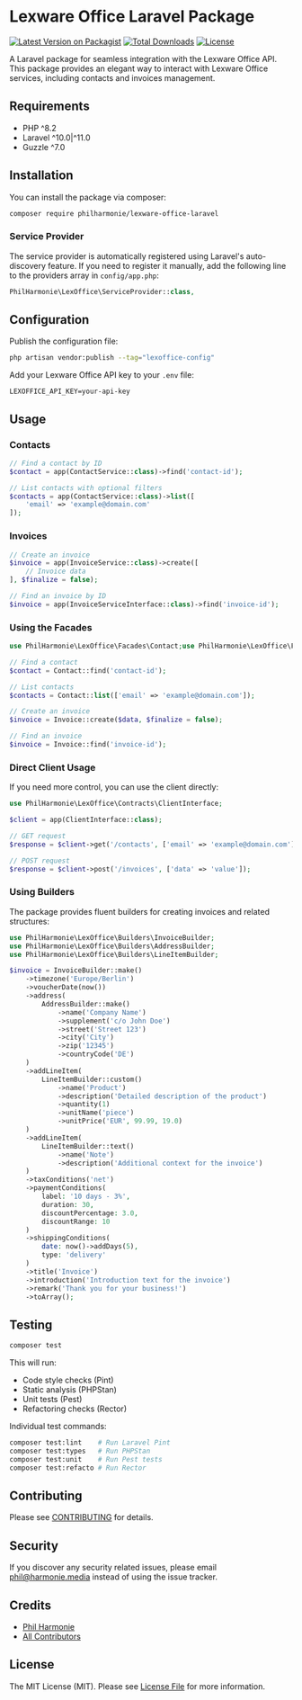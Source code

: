 # Lexware Office Laravel Package

[![Latest Version on Packagist](https://img.shields.io/packagist/v/philharmonie/lexware-office-laravel.svg?style=flat-square)](https://packagist.org/packages/philharmonie/lexware-office-laravel)
[![Total Downloads](https://img.shields.io/packagist/dt/philharmonie/lexware-office-laravel.svg?style=flat-square)](https://packagist.org/packages/philharmonie/lexware-office-laravel)
[![License](https://img.shields.io/packagist/l/philharmonie/lexware-office-laravel.svg?style=flat-square)](https://packagist.org/packages/philharmonie/lexware-office-laravel)

A Laravel package for seamless integration with the Lexware Office API. This package provides an elegant way to interact with Lexware Office services, including contacts and invoices management.

## Requirements

- PHP ^8.2
- Laravel ^10.0|^11.0
- Guzzle ^7.0

## Installation

You can install the package via composer:

```bash
composer require philharmonie/lexware-office-laravel
```

### Service Provider

The service provider is automatically registered using Laravel's auto-discovery feature. If you need to register it manually, add the following line to the providers array in `config/app.php`:

```php
PhilHarmonie\LexOffice\ServiceProvider::class,
```

## Configuration

Publish the configuration file:

```bash
php artisan vendor:publish --tag="lexoffice-config"
```

Add your Lexware Office API key to your `.env` file:

```env
LEXOFFICE_API_KEY=your-api-key
```

## Usage

### Contacts

```php
// Find a contact by ID
$contact = app(ContactService::class)->find('contact-id');

// List contacts with optional filters
$contacts = app(ContactService::class)->list([
    'email' => 'example@domain.com'
]);
```

### Invoices

```php
// Create an invoice
$invoice = app(InvoiceService::class)->create([
    // Invoice data
], $finalize = false);

// Find an invoice by ID
$invoice = app(InvoiceServiceInterface::class)->find('invoice-id');
```

### Using the Facades

```php
use PhilHarmonie\LexOffice\Facades\Contact;use PhilHarmonie\LexOffice\Facades\Invoice;

// Find a contact
$contact = Contact::find('contact-id');

// List contacts
$contacts = Contact::list(['email' => 'example@domain.com']);

// Create an invoice
$invoice = Invoice::create($data, $finalize = false);

// Find an invoice
$invoice = Invoice::find('invoice-id');
```

### Direct Client Usage

If you need more control, you can use the client directly:

```php
use PhilHarmonie\LexOffice\Contracts\ClientInterface;

$client = app(ClientInterface::class);

// GET request
$response = $client->get('/contacts', ['email' => 'example@domain.com']);

// POST request
$response = $client->post('/invoices', ['data' => 'value']);
```

### Using Builders

The package provides fluent builders for creating invoices and related structures:

```php
use PhilHarmonie\LexOffice\Builders\InvoiceBuilder;
use PhilHarmonie\LexOffice\Builders\AddressBuilder;
use PhilHarmonie\LexOffice\Builders\LineItemBuilder;

$invoice = InvoiceBuilder::make()
    ->timezone('Europe/Berlin')
    ->voucherDate(now())
    ->address(
        AddressBuilder::make()
            ->name('Company Name')
            ->supplement('c/o John Doe')
            ->street('Street 123')
            ->city('City')
            ->zip('12345')
            ->countryCode('DE')
    )
    ->addLineItem(
        LineItemBuilder::custom()
            ->name('Product')
            ->description('Detailed description of the product')
            ->quantity(1)
            ->unitName('piece')
            ->unitPrice('EUR', 99.99, 19.0)
    )
    ->addLineItem(
        LineItemBuilder::text()
            ->name('Note')
            ->description('Additional context for the invoice')
    )
    ->taxConditions('net')
    ->paymentConditions(
        label: '10 days - 3%',
        duration: 30,
        discountPercentage: 3.0,
        discountRange: 10
    )
    ->shippingConditions(
        date: now()->addDays(5),
        type: 'delivery'
    )
    ->title('Invoice')
    ->introduction('Introduction text for the invoice')
    ->remark('Thank you for your business!')
    ->toArray();
```

## Testing

```bash
composer test
```

This will run:

- Code style checks (Pint)
- Static analysis (PHPStan)
- Unit tests (Pest)
- Refactoring checks (Rector)

Individual test commands:

```bash
composer test:lint    # Run Laravel Pint
composer test:types   # Run PHPStan
composer test:unit    # Run Pest tests
composer test:refacto # Run Rector
```

## Contributing

Please see [CONTRIBUTING](CONTRIBUTING.md) for details.

## Security

If you discover any security related issues, please email phil@harmonie.media instead of using the issue tracker.

## Credits

- [Phil Harmonie](https://github.com/philharmonie)
- [All Contributors](../../contributors)

## License

The MIT License (MIT). Please see [License File](LICENSE.md) for more information.
